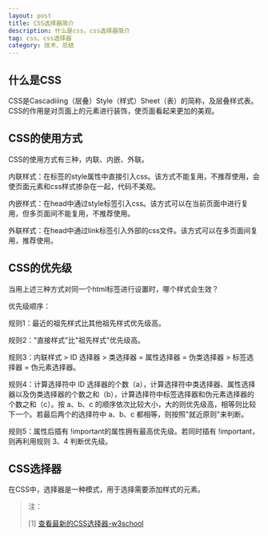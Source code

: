 ```yaml
---
layout: post
title: CSS选择器简介
description: 什么是css，css选择器简介
tag: css、css选择器
category: 技术、总结
---
```

## 什么是CSS

CSS是Cascadiiing（层叠）Style（样式）Sheet（表）的简称，及层叠样式表。CSS的作用是对页面上的元素进行装饰，使页面看起来更加的美观。

## CSS的使用方式

CSS的使用方式有三种，内联、内嵌、外联。

内联样式：在标签的style属性中直接引入css。该方式不能复用，不推荐使用，会使页面元素和css样式掺杂在一起，代码不美观。

内嵌样式：在head中通过style标签引入css。该方式可以在当前页面中进行复用，但多页面间不能复用，不推荐使用。

外联样式：在head中通过link标签引入外部的css文件。该方式可以在多页面间复用，推荐使用。

## CSS的优先级

当用上述三种方式对同一个html标签进行设置时，哪个样式会生效？

优先级顺序：

规则1：最近的祖先样式比其他祖先样式优先级高。

规则2："直接样式"比"祖先样式"优先级高。

规则3：内联样式 > ID 选择器 > 类选择器 = 属性选择器 = 伪类选择器 > 标签选择器 = 伪元素选择器。

规则4：计算选择符中 ID 选择器的个数（a），计算选择符中类选择器、属性选择器以及伪类选择器的个数之和（b），计算选择符中标签选择器和伪元素选择器的个数之和（c）。按 a、b、c 的顺序依次比较大小，大的则优先级高，相等则比较下一个。若最后两个的选择符中 a、b、c 都相等，则按照"就近原则"来判断。

规则5：属性后插有 !important的属性拥有最高优先级。若同时插有 !important，则再利用规则 3、4 判断优先级。

## CSS选择器

在CSS中，选择器是一种模式，用于选择需要添加样式的元素。

> 注：
>
> [1] [查看最新的CSS选择器-w3school](https://www.w3school.com.cn/cssref/css_selectors.asp)


